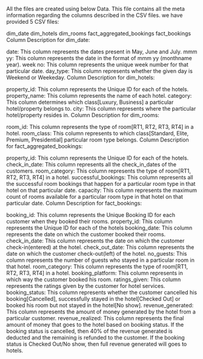 All the files are created using below Data. This file contains all the meta information regarding the columns described in the CSV files. we have provided 5 CSV files:

dim_date
dim_hotels
dim_rooms
fact_aggregated_bookings
fact_bookings
Column Description for dim_date:

date: This column represents the dates present in May, June and July.
mmm yy: This column represents the date in the format of mmm yy (monthname year).
week no: This column represents the unique week number for that particular date.
day_type: This column represents whether the given day is Weekend or Weekeday.
Column Description for dim_hotels:

property_id: This column represents the Unique ID for each of the hotels.
property_name: This column represents the name of each hotel.
category: This column determines which class[Luxury, Business] a particular hotel/property belongs to.
city: This column represents where the particular hotel/property resides in.
Column Description for dim_rooms:

room_id: This column represents the type of room[RT1, RT2, RT3, RT4] in a hotel.
room_class: This column represents to which class[Standard, Elite, Premium, Presidential] particular room type belongs.
Column Description for fact_aggregated_bookings:

property_id: This column represents the Unique ID for each of the hotels.
check_in_date: This column represents all the check_in_dates of the customers.
room_category: This column represents the type of room[RT1, RT2, RT3, RT4] in a hotel.
successful_bookings: This column represents all the successful room bookings that happen for a particular room type in that hotel on that particular date.
capacity: This column represents the maximum count of rooms available for a particular room type in that hotel on that particular date.
Column Description for fact_bookings:

booking_id: This column represents the Unique Booking ID for each customer when they booked their rooms.
property_id: This column represents the Unique ID for each of the hotels
booking_date: This column represents the date on which the customer booked their rooms.
check_in_date: This column represents the date on which the customer check-in(entered) at the hotel.
check_out_date: This column represents the date on which the customer check-out(left) of the hotel.
no_guests: This column represents the number of guests who stayed in a particular room in that hotel.
room_category: This column represents the type of room[RT1, RT2, RT3, RT4] in a hotel.
booking_platform: This column represents in which way the customer booked his room.
ratings_given: This column represents the ratings given by the customer for hotel services.
booking_status: This column represents whether the customer cancelled his booking[Cancelled], successfully stayed in the hotel[Checked Out] or booked his room but not stayed in the hotel[No show].
revenue_generated: This column represents the amount of money generated by the hotel from a particular customer.
revenue_realized: This column represents the final amount of money that goes to the hotel based on booking status. If the booking status is cancelled, then 40% of the revenue generated is deducted and the remaining is refunded to the customer. If the booking status is Checked Out/No show, then full revenue generated will goes to hotels.
